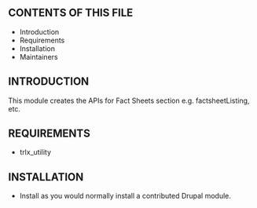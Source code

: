 CONTENTS OF THIS FILE
---------------------
 * Introduction
 * Requirements
 * Installation
 * Maintainers


INTRODUCTION
------------
This module creates the APIs for Fact Sheets section e.g. factsheetListing, etc.


REQUIREMENTS
------------
* trlx_utility


INSTALLATION
------------
 * Install as you would normally install a contributed Drupal module.
